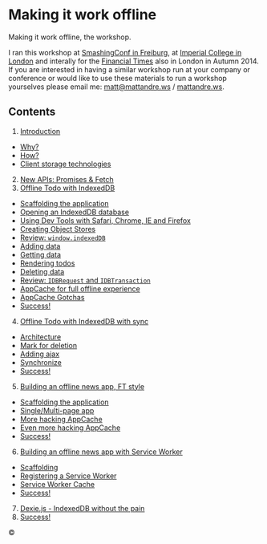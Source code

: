 Making it work offline
======================

Making it work offline, the workshop.

I ran this workshop at [SmashingConf in Freiburg](http://smashingconf.com/freiburg-2014/workshops/matthew-andrews), at [Imperial College in London](http://www.whiteoctoberevents.co.uk/event/javascript-workshops/making-it-work-offline/) and interally for the [Financial Times](http://ft.com) also in London in Autumn 2014.  If you are interested in having a similar workshop run at your company or conference or would like to use these materials to run a workshop yourselves please email me: matt@mattandre.ws / [mattandre.ws](https://mattandre.ws).

Contents
--------

1. [Introduction](01-introduction)
  - [Why?](01-introduction/why.md)
  - [How?](01-introduction/how.md)
  - [Client storage technologies](01-introduction/dysfunctional-family.md)
2. [New APIs: Promises & Fetch](02-new-apis)
3. [Offline Todo with IndexedDB](03-offline-todo)
  - [Scaffolding the application](03-offline-todo/01-scaffolding)
  - [Opening an IndexedDB database](03-offline-todo/02-opening-a-database)
  - [Using Dev Tools with Safari, Chrome, IE and Firefox](03-offline-todo/03-using-dev-tools)
  - [Creating Object Stores](03-offline-todo/04-creating-object-stores)
  - [Review: `window.indexedDB`](03-offline-todo/05-review-window-indexeddb)
  - [Adding data](03-offline-todo/06-adding-data)
  - [Getting data](03-offline-todo/07-getting-data)
  - [Rendering todos](03-offline-todo/08-rendering-todos)
  - [Deleting data](03-offline-todo/09-deleting-data)
  - [Review: `IDBRequest` and `IDBTransaction`](03-offline-todo/10-review-requests-transactions)
  - [AppCache for full offline experience](03-offline-todo/11-appcache)
  - [AppCache Gotchas](03-offline-todo/12-appcache-gotcha-1)
  - [Success!](03-offline-todo/13-success)
4. [Offline Todo with IndexedDB with sync](04-offline-todo-with-sync)
  - [Architecture](04-offline-todo-with-sync/01-architecture)
  - [Mark for deletion](04-offline-todo-with-sync/02-mark-for-deletion)
  - [Adding ajax](04-offline-todo-with-sync/03-adding-ajax)
  - [Synchronize](04-offline-todo-with-sync/04-synchronize)
  - [Success!](04-offline-todo-with-sync/05-success)
5. [Building an offline news app, FT style](05-offline-news)
  - [Scaffolding the application](05-offline-news/01-scaffolding)
  - [Single/Multi-page app](05-offline-news/02-single-multi-page)
  - [More hacking AppCache](05-offline-news/03-hacking-appcache)
  - [Even more hacking AppCache](05-offline-news/04-more-hacking-appcache)
  - [Success!](05-offline-news/05-success)
6. [Building an offline news app with Service Worker](06-offline-news-with-service-worker)
  - [Scaffolding](06-offline-news-with-service-worker/01-scaffolding)
  - [Registering a Service Worker](06-offline-news-with-service-worker/02-registering-a-service-worker)
  - [Service Worker Cache](06-offline-news-with-service-worker/03-service-worker-caches)
  - [Success!](06-offline-news-with-service-worker/04-success)
7. [Dexie.js - IndexedDB without the pain](07-dexie)
8. [Success!](08-success)

©
